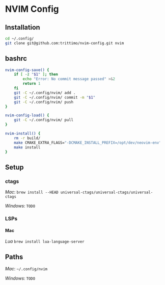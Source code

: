 # NVIM Config
## Installation
```sh
cd ~/.config/
git clone git@github.com:trittimo/nvim-config.git nvim
```

## bashrc
```sh
nvim-config-save() {
    if [ -z "$1" ]; then
        echo "Error: No commit message passed" >&2
        return 1
    fi
    git -C ~/.config/nvim/ add .
    git -C ~/.config/nvim/ commit -m "$1"
    git -C ~/.config/nvim/ push
}

nvim-config-load() {
    git -C ~/.config/nvim/ pull
}

nvim-install() {
    rm -r build/
    make CMAKE_EXTRA_FLAGS="-DCMAKE_INSTALL_PREFIX=/opt/dev/neovim-env"
    make install
}
```

## Setup
### ctags
*Mac*: `brew install --HEAD universal-ctags/universal-ctags/universal-ctags`

*Windows*: `TODO`

### LSPs
#### Mac
*Lua* `brew install lua-language-server`

## Paths
*Mac*: `~/.config/nvim`

*Windows*: `TODO`


